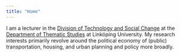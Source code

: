 ```yaml
---
title: "Home"
---
```

I am a lecturer in the [Division of Technology and Social Change](https://liu.se/en/organisation/liu/tema/temat) at the [Department of Thematic Studies](https://liu.se/en/organisation/liu/tema) at Linköping University. My research interests primarily revolve around the political economy of (public) transportation, housing, and urban planning and policy more broadly.
